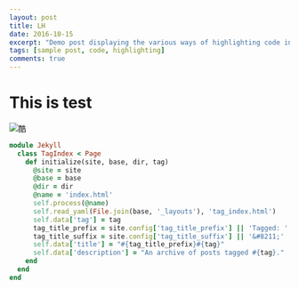 ```yaml
---
layout: post
title: LH
date: 2016-10-15
excerpt: "Demo post displaying the various ways of highlighting code in Markdown."
tags: [sample post, code, highlighting]
comments: true
---
```




# This is test

 ![酷](https://ss0.bdstatic.com/94oJfD_bAAcT8t7mm9GUKT-xh_/timg?image&quality=100&size=b4000_4000&sec=1476504255&di=6a74366efe0021c038b02fbe300ee825&src=http://pic.qiantucdn.com/58pic/18/19/58/56G58PIChHS_1024.JPG)

```ruby
module Jekyll
  class TagIndex < Page
    def initialize(site, base, dir, tag)
      @site = site
      @base = base
      @dir = dir
      @name = 'index.html'
      self.process(@name)
      self.read_yaml(File.join(base, '_layouts'), 'tag_index.html')
      self.data['tag'] = tag
      tag_title_prefix = site.config['tag_title_prefix'] || 'Tagged: '
      tag_title_suffix = site.config['tag_title_suffix'] || '&#8211;'
      self.data['title'] = "#{tag_title_prefix}#{tag}"
      self.data['description'] = "An archive of posts tagged #{tag}."
    end
  end
end
```

